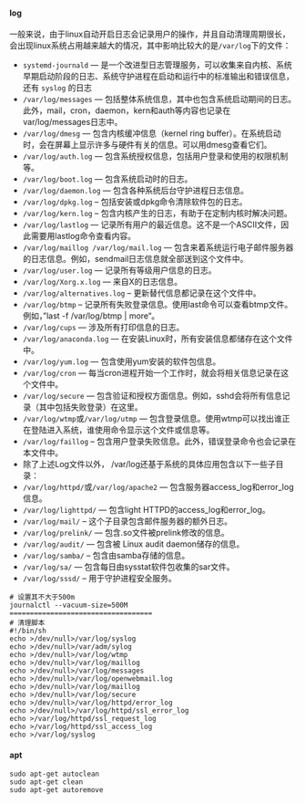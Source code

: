 #### log
一般来说，由于linux自动开启日志会记录用户的操作，并且自动清理周期很长，会出现linux系统占用越来越大的情况，其中影响比较大的是`/var/log`下的文件：
- `systemd-journald` — 是一个改进型日志管理服务，可以收集来自内核、系统早期启动阶段的日志、系统守护进程在启动和运行中的标准输出和错误信息，还有 `syslog` 的日志
- `/var/log/messages` — 包括整体系统信息，其中也包含系统启动期间的日志。此外，mail，cron，daemon，kern和auth等内容也记录在var/log/messages日志中。  
- `/var/log/dmesg` — 包含内核缓冲信息（kernel ring buffer）。在系统启动时，会在屏幕上显示许多与硬件有关的信息。可以用dmesg查看它们。  
- `/var/log/auth.log` — 包含系统授权信息，包括用户登录和使用的权限机制等。  
- `/var/log/boot.log` — 包含系统启动时的日志。  
- `/var/log/daemon.log` — 包含各种系统后台守护进程日志信息。  
- `/var/log/dpkg.log` – 包括安装或dpkg命令清除软件包的日志。  
- `/var/log/kern.log` – 包含内核产生的日志，有助于在定制内核时解决问题。  
- `/var/log/lastlog` — 记录所有用户的最近信息。这不是一个ASCII文件，因此需要用lastlog命令查看内容。  
- `/var/log/maillog /var/log/mail.log` — 包含来着系统运行电子邮件服务器的日志信息。例如，sendmail日志信息就全部送到这个文件中。  
- `/var/log/user.log` — 记录所有等级用户信息的日志。  
- `/var/log/Xorg.x.log` — 来自X的日志信息。  
- `/var/log/alternatives.log` – 更新替代信息都记录在这个文件中。  
- `/var/log/btmp` – 记录所有失败登录信息。使用last命令可以查看btmp文件。例如，”last -f /var/log/btmp | more“。  
- `/var/log/cups` — 涉及所有打印信息的日志。  
- `/var/log/anaconda.log` — 在安装Linux时，所有安装信息都储存在这个文件中。  
- `/var/log/yum.log` — 包含使用yum安装的软件包信息。  
- `/var/log/cron` — 每当cron进程开始一个工作时，就会将相关信息记录在这个文件中。  
- `/var/log/secure` — 包含验证和授权方面信息。例如，sshd会将所有信息记录（其中包括失败登录）在这里。  
- `/var/log/wtmp`或`/var/log/utmp` — 包含登录信息。使用wtmp可以找出谁正在登陆进入系统，谁使用命令显示这个文件或信息等。  
- `/var/log/faillog` – 包含用户登录失败信息。此外，错误登录命令也会记录在本文件中。  
- 除了上述Log文件以外， /var/log还基于系统的具体应用包含以下一些子目录：  
- `/var/log/httpd/`或`/var/log/apache2` — 包含服务器access_log和error_log信息。  
- `/var/log/lighttpd/` — 包含light HTTPD的access_log和error_log。  
- `/var/log/mail/` –  这个子目录包含邮件服务器的额外日志。  
- `/var/log/prelink/` — 包含.so文件被prelink修改的信息。  
- `/var/log/audit/` — 包含被 Linux audit daemon储存的信息。  
- `/var/log/samba/` – 包含由samba存储的信息。  
- `/var/log/sa/` — 包含每日由sysstat软件包收集的sar文件。  
- `/var/log/sssd/` – 用于守护进程安全服务。
```shell
# 设置其不大于500m
journalctl --vacuum-size=500M
===================================
# 清理脚本
#!/bin/sh
echo >/dev/null>/var/log/syslog
echo >/dev/null>/var/adm/sylog
echo >/dev/null>/var/log/wtmp
echo >/dev/null>/var/log/maillog
echo >/dev/null>/var/log/messages
echo >/dev/null>/var/log/openwebmail.log
echo >/dev/null>/var/log/maillog
echo >/dev/null>/var/log/secure
echo >/dev/null>/var/log/httpd/error_log
echo >/dev/null>/var/log/httpd/ssl_error_log
echo >/var/log/httpd/ssl_request_log
echo >/var/log/httpd/ssl_access_log
echo >/var/log/syslog
```

#### apt

```shell
sudo apt-get autoclean
sudo apt-get clean
sudo apt-get autoremove
```

